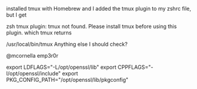 installed tmux with Homebrew and I added the tmux plugin to my zshrc file, but I get

zsh tmux plugin: tmux not found. Please install tmux before using this plugin.
which tmux returns

/usr/local/bin/tmux
Anything else I should check?

@mcornella emp3r0r

export LDFLAGS="-L/opt/openssl/lib"
export CPPFLAGS="-I/opt/openssl/include"
export PKG_CONFIG_PATH="/opt/openssl/lib/pkgconfig"
